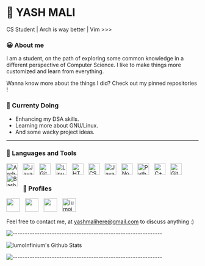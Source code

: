 # 👋 YASH MALI

CS Student | Arch is way better | Vim >>>

### 😀 About me

I am a student, on the path of exploring some common knowledge in a different perspective of Computer Science. I like to make things more customized and learn from everything.

Wanna know more about the things I did? Check out my pinned repositories !

### 🤔 Currenty Doing

- Enhancing my DSA skills.
- Learning more about GNU/Linux.
- And some wacky project ideas.

---

### 🧰 Languages and Tools

<img align="left" alt="Arch" width="30px" style="padding-right:10px;" src="https://www.vectorlogo.zone/logos/archlinux/archlinux-icon.svg"/>
<img align="left" alt="Java" width="30px" style="padding-right:10px;" src="https://cdn.jsdelivr.net/gh/devicons/devicon/icons/java/java-original.svg"/>
<img align="left" alt="Git" width="30px" style="padding-right:10px;" src="https://cdn.jsdelivr.net/gh/devicons/devicon/icons/git/git-original.svg" />
<img align="left" alt="Linux" width="30px" style="padding-right:10px;" src="https://cdn.jsdelivr.net/gh/devicons/devicon/icons/linux/linux-original.svg" />
<img align="left" alt="HTML" width="30px" style="padding-right:10px;" src="https://cdn.jsdelivr.net/gh/devicons/devicon/icons/html5/html5-plain.svg" />
<img align="left" alt="CSS" width="30px" style="padding-right:10px;" src="https://cdn.jsdelivr.net/gh/devicons/devicon/icons/css3/css3-plain.svg" />
<img align="left" alt="JavaScript" width="30px" style="padding-right:10px;" src="https://cdn.jsdelivr.net/gh/devicons/devicon/icons/javascript/javascript-plain.svg" />
<img align="left" alt="NodeJS" width="30px" style="padding-right:10px;" src="https://www.vectorlogo.zone/logos/python/python-icon.svg" />
<img align="left" alt="Python" width="30px" style="padding-right:10px;" src="https://cdn.jsdelivr.net/gh/devicons/devicon/icons/python/python-plain.svg" />
<img align="left" alt="C++" width="30px" style="padding-right:10px;" src="https://cdn.jsdelivr.net/gh/devicons/devicon/icons/cplusplus/cplusplus-line.svg" />
<img align="left" alt="GitHub" width="30px" style="padding-right:10px;" src="https://cdn.jsdelivr.net/gh/devicons/devicon/icons/github/github-original.svg" />
<img align="left" alt="Bash" width="30px" style="padding-right:10px;" src="https://cdn.jsdelivr.net/gh/devicons/devicon/icons/bash/bash-original.svg" />


<br />

#

### 📌 Profiles 

<!-- <a style="padding-right:10px;" href="https://dev.to/iumoinfinium" target="_blank"><img src="https://cdn-icons-png.flaticon.com/128/5969/5969023.png" width=35px height=35px></a> -->
<a style="padding-right:10px;" href="https://instagram.com/iumo_yash" target="_blank"><img src="https://cdn-icons-png.flaticon.com/512/2111/2111463.png" width=35px height=35px></a>
<a style="padding-right:10px;" href="https://www.twitter.com/iumohere" target="_blank"><img src="https://cdn-icons-png.flaticon.com/512/733/733579.png" width=35px height=35px></a>
<a style="padding-right:10px;" href="https://www.linkedin.com/in/yash-mali" target="_blank"><img src="https://cdn-icons-png.flaticon.com/512/174/174857.png" width=35px height=35px></a>
<a href="https://www.codechef.com/users/iumoinfinuim" target="_blank"><img src="https://upload.vectorlogo.zone/logos/codechef/images/c0290608-3c6b-406c-90ef-86e9200f383a.svg" alt="iumoinfinuim" width=35px height=35px ></a>

Feel free to contact me, at [yashmalihere@gmail.com](mailto:yashmalihere@gmail.com) to discuss anything :)

![-------------------------------------------------------------](https://raw.githubusercontent.com/andreasbm/readme/master/assets/lines/rainbow.png)

<img align="center" alt="IumoInfinium's  Github Stats" src="https://github-readme-stats.vercel.app/api?username=IumoInfinium&show_icons=true&theme=radical&hide_border=true&count_private=true" />

![-------------------------------------------------------------](https://raw.githubusercontent.com/andreasbm/readme/master/assets/lines/rainbow.png)

